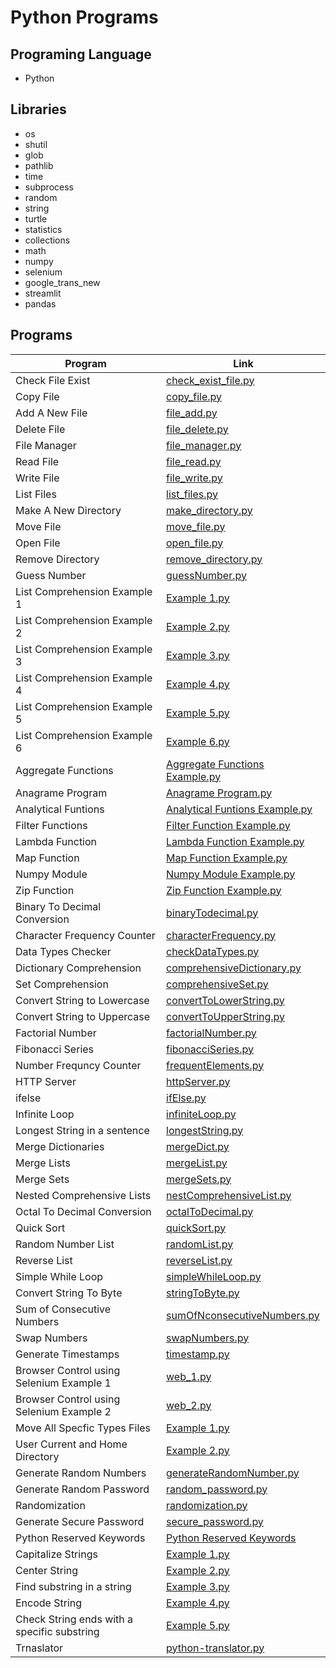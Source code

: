 
# Python Programs



## Programing Language
- Python
## Libraries

-  os
-  shutil
- glob
- pathlib
- time
- subprocess
- random
- string
- turtle
- statistics
- collections
- math
- numpy
- selenium
- google_trans_new 
- streamlit 
- pandas 


## Programs
| Program  | Link |
| ------------- | ------------- |
| Check File Exist  | [check_exist_file.py](https://github.com/SulemanMughal/Python-Practice-Programmes/blob/main/File%20Manager/check_exist_file.py)  |
| Copy File | [copy_file.py](https://github.com/SulemanMughal/Python-Practice-Programmes/blob/main/File%20Manager/copy_file.py)  |
| Add A New File | [file_add.py](https://github.com/SulemanMughal/Python-Practice-Programmes/blob/main/File%20Manager/file_add.py)  |
| Delete File | [file_delete.py](https://github.com/SulemanMughal/Python-Practice-Programmes/blob/main/File%20Manager/file_delete.py)  |
| File Manager | [file_manager.py](https://github.com/SulemanMughal/Python-Practice-Programmes/blob/main/File%20Manager/file_manager.py)  |
| Read File | [file_read.py](https://github.com/SulemanMughal/Python-Practice-Programmes/blob/main/File%20Manager/file_read.py)  |
| Write File | [file_write.py](https://github.com/SulemanMughal/Python-Practice-Programmes/blob/main/File%20Manager/file_write.py)  |
| List Files | [list_files.py](https://github.com/SulemanMughal/Python-Practice-Programmes/blob/main/File%20Manager/list_files.py)  |
| Make A New Directory | [make_directory.py](https://github.com/SulemanMughal/Python-Practice-Programmes/blob/main/File%20Manager/make_directory.py)  |
| Move File | [move_file.py](https://github.com/SulemanMughal/Python-Practice-Programmes/blob/main/File%20Manager/move_file.py)  |
| Open File | [open_file.py](https://github.com/SulemanMughal/Python-Practice-Programmes/blob/main/File%20Manager/open_file.py)  |
| Remove Directory | [remove_directory.py](https://github.com/SulemanMughal/Python-Practice-Programmes/blob/main/File%20Manager/remove_directory.py)  |
| Guess Number | [guessNumber.py](https://github.com/SulemanMughal/Python-Practice-Programmes/blob/main/Guess%20Number/guessNumber.py)  |
| List Comprehension Example 1  | [Example 1.py](https://github.com/SulemanMughal/Python-Practice-Programmes/blob/main/List%20Comprehensions/Example%201.py)  |
| List Comprehension Example 2  | [Example 2.py](https://github.com/SulemanMughal/Python-Practice-Programmes/blob/main/List%20Comprehensions/Example%202.py)  |
| List Comprehension Example 3  | [Example 3.py](https://github.com/SulemanMughal/Python-Practice-Programmes/blob/main/List%20Comprehensions/Example%203.py)  |
| List Comprehension Example 4  | [Example 4.py](https://github.com/SulemanMughal/Python-Practice-Programmes/blob/main/List%20Comprehensions/Example%204.py)  |
| List Comprehension Example 5  | [Example 5.py](https://github.com/SulemanMughal/Python-Practice-Programmes/blob/main/List%20Comprehensions/Example%205.py)  |
| List Comprehension Example 6  | [Example 6.py](https://github.com/SulemanMughal/Python-Practice-Programmes/blob/main/List%20Comprehensions/Example%206.py)  |
| Aggregate Functions  | [Aggregate Functions Example.py](https://github.com/SulemanMughal/Python-Practice-Programmes/blob/main/One%20Liner%20Code/Aggregate%20Functions%20Example.py)  |
| Anagrame Program  | [Anagrame Program.py](https://github.com/SulemanMughal/Python-Practice-Programmes/blob/main/One%20Liner%20Code/Anagram.py)  |
| Analytical Funtions  | [Analytical Funtions Example.py](https://github.com/SulemanMughal/Python-Practice-Programmes/blob/main/One%20Liner%20Code/Analytical%20Funtions%20Example.py)  |
| Filter Functions  | [Filter Function Example.py](https://github.com/SulemanMughal/Python-Practice-Programmes/blob/main/One%20Liner%20Code/Filter%20Function%20Example.py)  |
| Lambda Function  | [Lambda Function Example.py](https://github.com/SulemanMughal/Python-Practice-Programmes/blob/main/One%20Liner%20Code/Lambda%20Function%20Example.py)  |
| Map Function  | [Map Function Example.py](https://github.com/SulemanMughal/Python-Practice-Programmes/blob/main/One%20Liner%20Code/Map%20Function%20Example.py)  |
| Numpy Module  | [Numpy Module Example.py](https://github.com/SulemanMughal/Python-Practice-Programmes/blob/main/One%20Liner%20Code/Numpy%20Module%20Example.py)  |
| Zip Function  | [Zip Function Example.py](https://github.com/SulemanMughal/Python-Practice-Programmes/blob/main/One%20Liner%20Code/Zip_Function_Example.py)  |
| Binary To Decimal Conversion  | [binaryTodecimal.py](https://github.com/SulemanMughal/Python-Practice-Programmes/blob/main/One%20Liner%20Code/binaryTodecimal.py)  |
| Character Frequency Counter  | [characterFrequency.py](https://github.com/SulemanMughal/Python-Practice-Programmes/blob/main/One%20Liner%20Code/characterFrequency.py)  |
| Data Types Checker  | [checkDataTypes.py](https://github.com/SulemanMughal/Python-Practice-Programmes/blob/main/One%20Liner%20Code/checkDataTypes.py)  |
| Dictionary Comprehension  | [comprehensiveDictionary.py](https://github.com/SulemanMughal/Python-Practice-Programmes/blob/main/One%20Liner%20Code/comprehensiveDictionary.py)  |
| Set Comprehension  | [comprehensiveSet.py](https://github.com/SulemanMughal/Python-Practice-Programmes/blob/main/One%20Liner%20Code/comprehensiveSet.py)  |
| Convert String to Lowercase | [convertToLowerString.py](https://github.com/SulemanMughal/Python-Practice-Programmes/blob/main/One%20Liner%20Code/convertToLowerString.py)  |
| Convert String to Uppercase | [convertToUpperString.py](https://github.com/SulemanMughal/Python-Practice-Programmes/blob/main/One%20Liner%20Code/convertToUpperString.py)  |
| Factorial Number | [factorialNumber.py](https://github.com/SulemanMughal/Python-Practice-Programmes/blob/main/One%20Liner%20Code/factorialNumber.py)  |
| Fibonacci Series | [fibonacciSeries.py](https://github.com/SulemanMughal/Python-Practice-Programmes/blob/main/One%20Liner%20Code/fibonacciSeries.py)  |
| Number Frequncy Counter | [frequentElements.py](https://github.com/SulemanMughal/Python-Practice-Programmes/blob/main/One%20Liner%20Code/frequentElements.py)  |
| HTTP Server | [httpServer.py](https://github.com/SulemanMughal/Python-Practice-Programmes/blob/main/One%20Liner%20Code/httpServer.py)  |
| ifelse | [ifElse.py](https://github.com/SulemanMughal/Python-Practice-Programmes/blob/main/One%20Liner%20Code/ifElse.py)  |
| Infinite Loop | [infiniteLoop.py](https://github.com/SulemanMughal/Python-Practice-Programmes/blob/main/One%20Liner%20Code/infiniteLoop.py)  |
| Longest String in a sentence | [longestString.py](https://github.com/SulemanMughal/Python-Practice-Programmes/blob/main/One%20Liner%20Code/longestString.py)  |
| Merge Dictionaries | [mergeDict.py](https://github.com/SulemanMughal/Python-Practice-Programmes/blob/main/One%20Liner%20Code/mergeDict.py)  |
| Merge Lists | [mergeList.py](https://github.com/SulemanMughal/Python-Practice-Programmes/blob/main/One%20Liner%20Code/mergeList.py)  |
| Merge Sets | [mergeSets.py](https://github.com/SulemanMughal/Python-Practice-Programmes/blob/main/One%20Liner%20Code/mergeSets.py)  |
| Nested Comprehensive Lists | [nestComprehensiveList.py](https://github.com/SulemanMughal/Python-Practice-Programmes/blob/main/One%20Liner%20Code/nestComprehensiveList.py)  |
| Octal To Decimal Conversion | [octalToDecimal.py](https://github.com/SulemanMughal/Python-Practice-Programmes/blob/main/One%20Liner%20Code/octalToDecimal.py)  |
| Quick Sort | [quickSort.py](https://github.com/SulemanMughal/Python-Practice-Programmes/blob/main/One%20Liner%20Code/quickSort.py)  |
| Random Number List | [randomList.py](https://github.com/SulemanMughal/Python-Practice-Programmes/blob/main/One%20Liner%20Code/randomList.py)  |
| Reverse List | [reverseList.py](https://github.com/SulemanMughal/Python-Practice-Programmes/blob/main/One%20Liner%20Code/reverseList.py)  |
| Simple While Loop | [simpleWhileLoop.py](https://github.com/SulemanMughal/Python-Practice-Programmes/blob/main/One%20Liner%20Code/simpleWhileLoop.py)  |
| Convert String To Byte | [stringToByte.py](https://github.com/SulemanMughal/Python-Practice-Programmes/blob/main/One%20Liner%20Code/stringToByte.py)  |
| Sum of Consecutive Numbers | [sumOfNconsecutiveNumbers.py](https://github.com/SulemanMughal/Python-Practice-Programmes/blob/main/One%20Liner%20Code/sumOfNconsecutiveNumbers.py)  |
| Swap Numbers | [swapNumbers.py](https://github.com/SulemanMughal/Python-Practice-Programmes/blob/main/One%20Liner%20Code/swapNumbers.py)  |
| Generate Timestamps | [timestamp.py](https://github.com/SulemanMughal/Python-Practice-Programmes/blob/main/One%20Liner%20Code/timestamp.py)  |
| Browser Control using Selenium Example 1 | [web_1.py](https://github.com/SulemanMughal/Python-Practice-Programmes/blob/main/One%20Liner%20Code/web_1.py)  |
| Browser Control using Selenium Example 2 | [web_2.py](https://github.com/SulemanMughal/Python-Practice-Programmes/blob/main/One%20Liner%20Code/web_2.py)  |
| Move All Specfic Types Files | [Example 1.py](https://github.com/SulemanMughal/Python-Practice-Programmes/blob/main/Pathlib/Example%201.py)  |
| User Current and Home Directory | [Example 2.py](https://github.com/SulemanMughal/Python-Practice-Programmes/blob/main/Pathlib/Example%202.py)  |
| Generate Random Numbers | [generateRandomNumber.py](https://github.com/SulemanMughal/Python-Practice-Programmes/blob/main/Randomization/generateRandomNumber.py)  |
| Generate Random Password | [random_password.py](https://github.com/SulemanMughal/Python-Practice-Programmes/blob/main/Randomization/random_password.py)  |
| Randomization | [randomization.py](https://github.com/SulemanMughal/Python-Practice-Programmes/blob/main/Randomization/randomization.py)  |
| Generate Secure Password | [secure_password.py](https://github.com/SulemanMughal/Python-Practice-Programmes/blob/main/Randomization/secure_password.py)  |
| Python Reserved Keywords | [Python Reserved Keywords](https://github.com/SulemanMughal/Python-Practice-Programmes/blob/main/Reserved%20Keywords/python%20reserved%20keywords.md)  |
| Capitalize Strings | [Example 1.py](https://github.com/SulemanMughal/Python-Practice-Programmes/blob/main/Strings/Example%201.py)  |
| Center String | [Example 2.py](https://github.com/SulemanMughal/Python-Practice-Programmes/blob/main/Strings/Example%202.py)  |
| Find substring in a string | [Example 3.py](https://github.com/SulemanMughal/Python-Practice-Programmes/blob/main/Strings/Example%203.py)  |
| Encode String | [Example 4.py](https://github.com/SulemanMughal/Python-Practice-Programmes/blob/main/Strings/Example%204.py)  |
| Check String ends with a specific substring | [Example 5.py](https://github.com/SulemanMughal/Python-Practice-Programmes/blob/main/Strings/Example%205.py)  |
| Trnaslator | [python-translator.py](https://github.com/SulemanMughal/Python-Practice-Programmes/blob/main/Translator/python-translator.py)  |